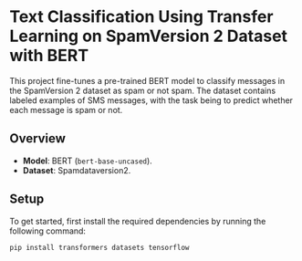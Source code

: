 # Text Classification Using Transfer Learning on SpamVersion 2 Dataset with BERT

This project fine-tunes a pre-trained BERT model to classify messages in the SpamVersion 2 dataset as spam or not spam. The dataset contains labeled examples of SMS messages, with the task being to predict whether each message is spam or not.

## Overview
- **Model**: BERT (`bert-base-uncased`).
- **Dataset**: Spamdataversion2.

## Setup

To get started, first install the required dependencies by running the following command:
```bash
pip install transformers datasets tensorflow
